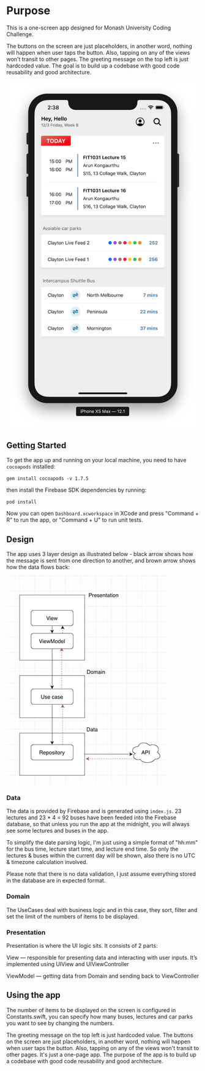 # Purpose

This is a one-screen app designed for Monash University Coding Challenge. 

The buttons on the screen are just placeholders, in another word, nothing will happen when user taps the button. Also, tapping on any of the views won't transit to other pages. The greeting message on the top left is just hardcoded value. The goal is to build up a codebase with good code reusability and good architecture.

![](snapshot.png)

## Getting Started

To get the app up and running on your local machine, you need to have `cocoapods` installed:

```
gem install cocoapods -v 1.7.5
```

then install the Firebase SDK dependencies by running:

```
pod install
```

Now you can open `Dashboard.xcworkspace` in XCode and press "Command + R" to run the app, or "Command + U" to run unit tests.

## Design

The app uses 3 layer design as illustrated below - black arrow shows how the message is sent from one direction to another, and brown arrow shows how the data flows back:

![](design.png)

### Data

The data is provided by Firebase and is generated using `index.js`. 23 lectures and 23 * 4 = 92 buses have been feeded into the Firebase database, so that unless you run the app at the midnight, you will always see some lectures and buses in the app.

To simplify the date parsing logic, I'm just using a simple format of "hh:mm" for the bus time, lecture start time, and lecture end time. So only the lectures & buses within the current day will be shown, also there is no UTC & timezone calculation involved.

Please note that there is no data validation, I just assume everything stored in the database are in expected format.

### Domain

The UseCases deal with business logic and in this case, they sort, filter and set the limit of the numbers of items to be displayed.

### Presentation

Presentation is where the UI logic sits. It consists of 2 parts:

View — responsible for presenting data and interacting with user inputs. It’s implemented using UIView and UIViewController

ViewModel — getting data from Domain and sending back to ViewController

## Using the app

The number of items to be displayed on the screen is configured in Constants.swift, you can specify how many buses, lectures and car parks you want to see by changing the numbers.

The greeting message on the top left is just hardcoded value. The buttons on the screen are just placeholders, in another word, nothing will happen when user taps the button. Also, tapping on any of the views won't transit to other pages. It's just a one-page app. The purpose of the app is to build up a codebase with good code reusability and good architecture.
